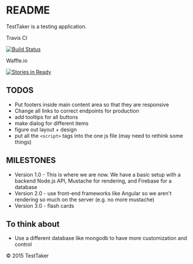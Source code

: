 # README #
TestTaker is a testing application.

Travis CI

[![Build Status](https://travis-ci.org/Tim15/TestTaker.svg?branch=master)](https://travis-ci.org/Tim15/TestTaker)

Waffle.io

[![Stories in Ready](https://badge.waffle.io/Tim15/TestTaker.png?label=ready&title=Ready)](https://waffle.io/Tim15/TestTaker)

## TODOS ##
- Put footers inside main content area so that they are responsive
- Change all links to correct endpoints for production
- add tooltips for all buttons
- make dialog for different items
- figure out layout + design
- put all the ```<script>``` tags into the one js file (may need to rethink some things)

## MILESTONES ##
- Version 1.0 - This is where we are now. We have a basic setup with a backend Node.js API, Mustache for rendering, and Firebase for a database
- Version 2.0 - use front-end frameworks like Angular so we aren't rendering so much on the server (e.g. no more mustache)
- Version 3.0 - flash cards

## To think about ##
- Use a different database like mongodb to have more customization and control

&copy; 2015 TestTaker
